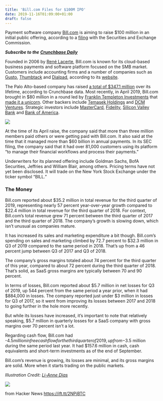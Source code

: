 ```yaml
---
title: 'Bill.com Files for $100M IPO'
date: 2019-11-16T01:09:00+01:00
draft: false
---
```


Payment software company [Bill.com](https://www.crunchbase.com/organization/bill-com) is aiming to raise $100 million in an initial public offering, according to a [filing](https://www.sec.gov/Archives/edgar/data/1786352/000119312519293348/0001193125-19-293348-index.htm) with the Securities and Exchange Commission.

**_Subscribe to the_** [**_Crunchbase Daily_**](https://news.crunchbase.com/daily/?utm_source=cb_news&utm_medium=article)

Founded in 2006 by [René Lacerte](https://www.crunchbase.com/person/ren-a-c-lacerte), Bill.com is known for its cloud-based business payments and software platform focused on the SMB market. Customers include accounting firms and a number of companies such as [Gusto](https://www.crunchbase.com/organization/gusto), [Thumbtack](https://www.crunchbase.com/organization/thumbtack) and [Dialpad](https://www.crunchbase.com/organization/dialpad), according to its [website](https://www.bill.com).

The Palo Alto-based company has raised [a total of $347.1 million](https://www.crunchbase.com/search/funding_rounds/field/organizations/funding_total/bill-com) over its lifetime, according to Crunchbase data. Most recently, in April 2019, Bill.com brought in $80 million in a round led by [Franklin Templeton Investments](https://www.crunchbase.com/organization/franklin-templeton-investments) that [made it a unicorn](https://news.crunchbase.com/news/fintech-unicorns-affirm-bill-com-collect-big-rounds/). Other backers include [Temasek Holdings](https://www.crunchbase.com/organization/temasek) and [DCM Ventures](https://www.crunchbase.com/organization/dcm). Strategic investors include [MasterCard](https://www.crunchbase.com/organization/mastercard), [Fidelity](https://www.crunchbase.com/organization/fidelity-investments), [Silicon Valley Bank](https://www.crunchbase.com/organization/silicon-valley-bank) and [Bank of America](https://www.crunchbase.com/organization/bank-of-america).

![](http://2utfff4d3dkt3biit53nsvep-wpengine.netdna-ssl.com/wp-content/uploads/2019/11/bill.com_.png)

At the time of its April raise, the company said that more than three million members paid others or were getting paid with Bill.com. It also said at the time that it managed more than $60 billion in annual payments. In its SEC filing, the company said that it had over 81,000 customers using its platform “to manage their financial workflows and process their payments.”

Underwriters for its planned offering include Goldman Sachs, BofA Securities, Jeffries and William Blair, among others. Pricing terms have not yet been disclosed. It will trade on the New York Stock Exchange under the ticker symbol “BILL.”

### The Money

Bill.com reported about $35.2 million in total revenue for the third quarter of 2019, representing nearly 57 percent year-over-year growth compared to $22.4 million in total revenue for the third quarter of 2018. For context, Bill.com’s total revenue grew 71 percent between the third quarter of 2017 and the third quarter of 2018. The company’s growth is slowing down, which isn’t unusual as companies mature.

It has increased its sales and marketing expenditure a bit though. Bill.com’s spending on sales and marketing climbed by 72.7 percent to $32.3 million in Q3 of 2019 compared to the same period in 2018. That’s up from a 46 percent jump between Q3 of 2017 and Q3 of 2018.

The company’s gross margins totaled about 74 percent for the third quarter of this year, compared to about 72 percent during the third quarter of 2018. That’s solid, as SaaS gross margins are typically between 70 and 90 percent.

In terms of losses, Bill.com reported about $5.7 million in net losses for Q3 of 2019, up 544 percent from the same period a year prior, when it had $884,000 in losses. The company reported just under $3 million in losses for Q3 of 2017, so it went from improving its losses between 2017 and 2018 to going further in the hole more recently.

But while its losses have increased, it’s important to note that relatively speaking, $5.7 million in quarterly losses for a SaaS company with gross margins over 70 percent isn’t a lot.

Regarding cash flow, Bill.com had -$4.5 million in free cash flow for the third quarter of 2019, up from -$3.5 million during the same period last year. It had $157.6 million in cash, cash equivalents and short-term investments as of the end of September.

Bill.com’s revenue is growing, its losses are minimal, and its gross margins are solid. More when it starts trading on the public markets.

_Illustration Credit: [Li-Anne Dias](http://liannedias.com)_

![](https://2utfff4d3dkt3biit53nsvep-wpengine.netdna-ssl.com/wp-content/uploads/2018/10/flying_ipo.gif)

  
  
from Hacker News https://ift.tt/2NPjBTC